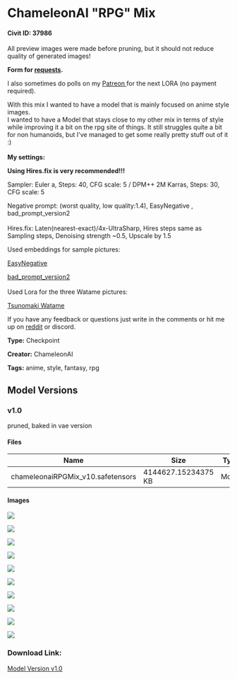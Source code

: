 # ChameleonAI "RPG" Mix

#### Civit ID: 37986

<p>All preview images were made before pruning, but it should not reduce quality of generated images!</p><p><strong>Form for </strong><a target="_blank" rel="ugc" href="https://forms.gle/dxxZx3sf1jhxYj7XA"><strong>requests</strong></a><strong>.</strong></p><p>I also sometimes do polls on my <a target="_blank" rel="ugc" href="https://www.patreon.com/ChameleonAI">Patreon</a><a target="_blank" rel="ugc" href="https://civitai.com/models/18031/patreon.com/ChameleonAI"> </a>for the next LORA (no payment required).</p><p>With this mix I wanted to have a model that is mainly focused on anime style images.<br />I wanted to have a Model that stays close to my other mix in terms of style while improving it a bit on the rpg site of things. It still struggles quite a bit for non humanoids, but I've managed to get some really pretty stuff out of it :)<br /><br /><strong>My settings:</strong></p><p></p><p><strong>Using Hires.fix is very recommended!!!</strong></p><p>Sampler: Euler a, Steps: 40, CFG scale: 5 / DPM++ 2M Karras, Steps: 30, CFG scale: 5</p><p>Negative prompt: (worst quality, low quality:1.4), EasyNegative , bad_prompt_version2<br /><br />Hires.fix: Laten(nearest-exact)/4x-UltraSharp, Hires steps same as Sampling steps, Denoising strength ~0.5, Upscale by 1.5</p><p></p><p>Used embeddings for sample pictures:</p><p><a target="_blank" rel="ugc" href="https://civitai.com/models/7808/easynegative">EasyNegative</a></p><p><a target="_blank" rel="ugc" href="https://huggingface.co/datasets/Nerfgun3/bad_prompt">bad_prompt_version2</a><br /><br />Used Lora for the three Watame pictures:</p><p><a target="_blank" rel="ugc" href="https://civitai.com/models/9430/tsunomaki-watame-4-outfits-or-hololive">Tsunomaki Watame</a></p><p></p><p>If you have any feedback or questions just write in the comments or hit me up on <a target="_blank" rel="ugc" href="https://www.reddit.com/user/ChameleonAI">reddit</a> or discord.</p>

**Type:** Checkpoint

**Creator:** ChameleonAI

**Tags:** anime, style, fantasy, rpg

## Model Versions

### v1.0

<p>pruned, baked in vae version</p>

#### Files

| Name | Size | Type | Format | Download Url | AutoV1 | AutoV2 | SHA256 | CRC32 | BLAKE3 |
| --- | --- | --- | --- | --- | --- | --- | --- | --- | --- |
| chameleonaiRPGMix_v10.safetensors | 4144627.15234375 KB | Model | SafeTensor | https://civitai.com/api/download/models/43958 | 0F08C768 | CA0E3359F7 | CA0E3359F710824B2AA3141E1F000361BC05F3B1C52D2420055F35EEC422EE36 | AEA497ED | E89CC0003AEB675DAEA3523A5EE18478B5A13EB6A68E23C7AAB804EF2AAB55DF |

#### Images

<p><img src="https://image.civitai.com/xG1nkqKTMzGDvpLrqFT7WA/682a3adc-8490-430e-8f1e-04cac9db3000/width=450/479887.jpeg" /></p>

<p><img src="https://image.civitai.com/xG1nkqKTMzGDvpLrqFT7WA/74d5d694-be8a-474d-36ad-306a09caab00/width=450/479890.jpeg" /></p>

<p><img src="https://image.civitai.com/xG1nkqKTMzGDvpLrqFT7WA/b5f9f558-1760-496b-b054-d2344e41fe00/width=450/479911.jpeg" /></p>

<p><img src="https://image.civitai.com/xG1nkqKTMzGDvpLrqFT7WA/226f78a3-272d-49ac-4021-ee1497285800/width=450/479912.jpeg" /></p>

<p><img src="https://image.civitai.com/xG1nkqKTMzGDvpLrqFT7WA/441dd6c2-3960-41a1-31be-dfd7639ebe00/width=450/479913.jpeg" /></p>

<p><img src="https://image.civitai.com/xG1nkqKTMzGDvpLrqFT7WA/50458d23-0708-4e26-6e98-f78799450100/width=450/479914.jpeg" /></p>

<p><img src="https://image.civitai.com/xG1nkqKTMzGDvpLrqFT7WA/c3cda5c1-ae12-4e81-c395-f0822ef70800/width=450/479915.jpeg" /></p>

<p><img src="https://image.civitai.com/xG1nkqKTMzGDvpLrqFT7WA/c638a7ef-e4e1-48e0-dfd6-9430f7881a00/width=450/479916.jpeg" /></p>

<p><img src="https://image.civitai.com/xG1nkqKTMzGDvpLrqFT7WA/a2a9d27a-9f81-41d6-01f0-e8e6be29c000/width=450/479917.jpeg" /></p>

<p><img src="https://image.civitai.com/xG1nkqKTMzGDvpLrqFT7WA/f5d1090b-e72c-46d7-68c4-de5442e22300/width=450/479918.jpeg" /></p>

### Download Link:

[Model Version v1.0](https://civitai.com/api/download/models/43958)

